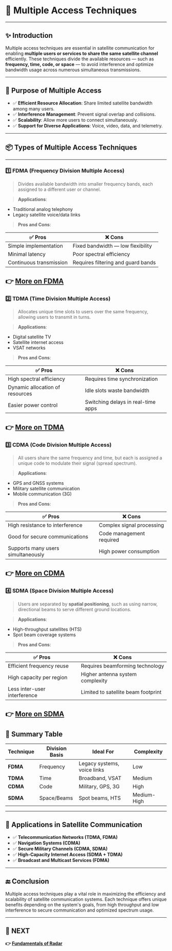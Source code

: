 # 📡 Multiple Access Techniques

---

## ✨ Introduction

Multiple access techniques are essential in satellite communication for enabling **multiple users or services to share the same satellite channel** efficiently. These techniques divide the available resources — such as **frequency, time, code, or space** — to avoid interference and optimize bandwidth usage across numerous simultaneous transmissions.

---

## 🔹 Purpose of Multiple Access

- ✅ **Efficient Resource Allocation**: Share limited satellite bandwidth among many users.
- ✅ **Interference Management**: Prevent signal overlap and collisions.
- ✅ **Scalability**: Allow more users to connect simultaneously.
- ✅ **Support for Diverse Applications**: Voice, video, data, and telemetry.

---

## 📦 Types of Multiple Access Techniques

---

### 1️⃣ **FDMA (Frequency Division Multiple Access)**

> Divides available bandwidth into smaller frequency bands, each assigned to a different user or channel.

> **Applications**:  
- Traditional analog telephony  
- Legacy satellite voice/data links

> **Pros and Cons**:

| ✅ Pros                            | ❌ Cons                            |
|-----------------------------------|------------------------------------|
| Simple implementation             | Fixed bandwidth — low flexibility |
| Minimal latency                   | Poor spectral efficiency          |
| Continuous transmission           | Requires filtering and guard bands|

**👉 [More on FDMA](https://novotech.com/pages/frequency-division-multiple-access-fdma)**
---

### 2️⃣ **TDMA (Time Division Multiple Access)**

> Allocates unique time slots to users over the same frequency, allowing users to transmit in turns.

> **Applications**:  
- Digital satellite TV  
- Satellite internet access  
- VSAT networks

> **Pros and Cons**:

| ✅ Pros                            | ❌ Cons                            |
|-----------------------------------|------------------------------------|
| High spectral efficiency          | Requires time synchronization     |
| Dynamic allocation of resources   | Idle slots waste bandwidth        |
| Easier power control              | Switching delays in real-time apps|

**👉 [More on TDMA](https://www.tualcom.com/exploring-the-role-of-tdma-in-modern-data-link-systems/)**
---

### 3️⃣ **CDMA (Code Division Multiple Access)**

> All users share the same frequency and time, but each is assigned a unique code to modulate their signal (spread spectrum).

> **Applications**:  
- GPS and GNSS systems  
- Military satellite communication  
- Mobile communication (3G)

> **Pros and Cons**:

| ✅ Pros                            | ❌ Cons                            |
|-----------------------------------|------------------------------------|
| High resistance to interference   | Complex signal processing          |
| Good for secure communications   | Code management required           |
| Supports many users simultaneously| High power consumption             |

**👉 [More on CDMA](https://www.flyeye.io/drone-acronym-cdma/)**
---

### 4️⃣ **SDMA (Space Division Multiple Access)**

> Users are separated by **spatial positioning**, such as using narrow, directional beams to serve different ground locations.

> **Applications**:  
- High-throughput satellites (HTS)  
- Spot beam coverage systems

> **Pros and Cons**:

| ✅ Pros                            | ❌ Cons                            |
|-----------------------------------|------------------------------------|
| Efficient frequency reuse         | Requires beamforming technology    |
| High capacity per region          | Higher antenna system complexity   |
| Less inter-user interference      | Limited to satellite beam footprint|

**👉 [More on SDMA](https://solveforce.com/spatial-division-multiple-access-sdma-optimizing-wireless-communication/)**
---

## 🧠 Summary Table

| Technique | Division Basis | Ideal For                     | Complexity |
|-----------|----------------|-------------------------------|------------|
| **FDMA**  | Frequency       | Legacy systems, voice links   | Low        |
| **TDMA**  | Time            | Broadband, VSAT               | Medium     |
| **CDMA**  | Code            | Military, GPS, 3G             | High       |
| **SDMA**  | Space/Beams     | Spot beams, HTS               | Medium-High|

---

## 📌 Applications in Satellite Communication

- ✅ **Telecommunication Networks (TDMA, FDMA)**  
- ✅ **Navigation Systems (CDMA)**  
- ✅ **Secure Military Channels (CDMA, SDMA)**  
- ✅ **High-Capacity Internet Access (SDMA + TDMA)**  
- ✅ **Broadcast and Multicast Services (FDMA)**

---

## 🔚 Conclusion

Multiple access techniques play a vital role in maximizing the efficiency and scalability of satellite communication systems. Each technique offers unique benefits depending on the system's goals, from high throughput and low interference to secure communication and optimized spectrum usage.

---

## 🔹 NEXT  
**👉 [Fundamentals of Radar](../../radar/Fundamentals)**
